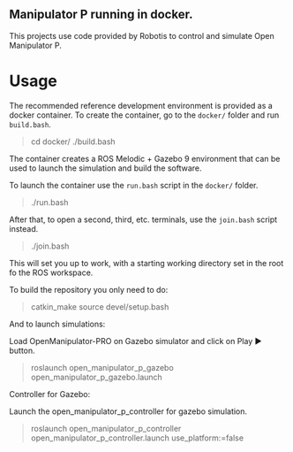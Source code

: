 ## Manipulator P running in docker.
This projects use code provided by Robotis to control and simulate Open Manipulator P.

# Usage

The recommended reference development environment is provided as a docker container. To create the container, go to the `docker/` folder and run `build.bash`.

> cd docker/
> ./build.bash

The container creates a ROS Melodic + Gazebo 9 environment that can be used to launch the simulation and build the software.

To launch the container use the `run.bash` script in the `docker/` folder.

> ./run.bash

After that, to open a second, third, etc. terminals, use the `join.bash` script instead.

> ./join.bash

This will set you up to work, with a starting working directory set in the root fo the ROS workspace.

To build the repository you only need to do:

> catkin_make
> source devel/setup.bash

And to launch simulations:

Load OpenManipulator-PRO on Gazebo simulator and click on Play ▶ button.
> roslaunch open_manipulator_p_gazebo open_manipulator_p_gazebo.launch

Controller for Gazebo:

Launch the open_manipulator_p_controller for gazebo simulation.

>roslaunch open_manipulator_p_controller open_manipulator_p_controller.launch use_platform:=false
